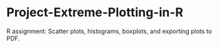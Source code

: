 # Project-Extreme-Plotting-in-R
R assignment: Scatter plots, histograms, boxplots, and exporting plots to PDF.
